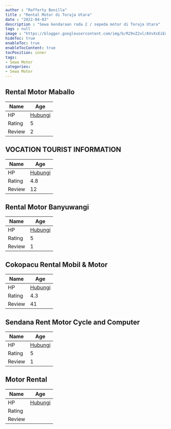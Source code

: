 ```yaml
---
author : "Rafferty Bonilla"
title : "Rental Motor di Toraja Utara"
date : "2022-04-03"
description : "Sewa kendaraan roda 2 / sepeda motor di Toraja Utara"
tags : null
image : "https://blogger.googleusercontent.com/img/b/R29vZ2xl/AVvXsEiEqxT6KyIZmnicMmLAsqDSb4icSvs1zm7sSfFXFt_23Thjm3J9ZkScw2JK76t8FFeGmqKweQPqUtVdlxlBUYVAeFtv7STM7lKWoXlnQKrweZlgGxA20RiTRbA093lDKKiGqwvzOVtchVzza1IvTuJusIqFpzaZC-YSh8xtRu4--7no0Gq5RA_YTDH6BA/w300-h200/rental-motor-di-toraja-utara.png"
hideToc: true
enableToc: true
enableTocContent: true
tocPosition: inner
tags:
- Sewa Motor
categories:
- Sewa Motor
---
```



## Rental Motor Maballo

Name | Age
--------|------
HP | [Hubungi](https://pcandroidplayer.blogspot.com/?clayads=https://getnumber.ndower.dev?phone=MDgyMzk1MTU3NzQ5)
Rating | 5
Review | 2


## VOCATION TOURIST INFORMATION

Name | Age
--------|------
HP | [Hubungi](https://pcandroidplayer.blogspot.com/?clayads=https://getnumber.ndower.dev?phone=MDg1Mjk4NjY4NzA5)
Rating | 4.8
Review | 12


## Rental Motor Banyuwangi

Name | Age
--------|------
HP | [Hubungi](https://pcandroidplayer.blogspot.com/?clayads=https://getnumber.ndower.dev?phone=)
Rating | 5
Review | 1


## Cokopacu Rental Mobil &amp; Motor

Name | Age
--------|------
HP | [Hubungi](https://pcandroidplayer.blogspot.com/?clayads=https://getnumber.ndower.dev?phone=MDgxMzQzODMzOTQ0)
Rating | 4.3
Review | 41


## Sendana Rent Motor Cycle and Computer

Name | Age
--------|------
HP | [Hubungi](https://pcandroidplayer.blogspot.com/?clayads=https://getnumber.ndower.dev?phone=MDgxMzU0NzQ0NTU3)
Rating | 5
Review | 1


## Motor Rental

Name | Age
--------|------
HP | [Hubungi](https://pcandroidplayer.blogspot.com/?clayads=https://getnumber.ndower.dev?phone=MDgxMzM3NTQ1MzM3)
Rating | 
Review | 


